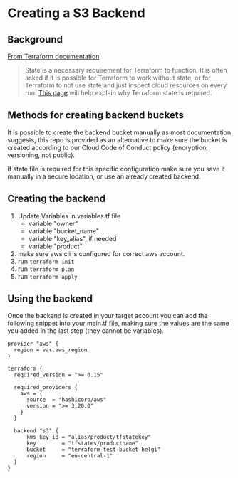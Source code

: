 # Creating a S3 Backend

## Background
[From Terraform documentation](https://www.terraform.io/docs/language/state/purpose.html)
> State is a necessary requirement for Terraform to function. It is often asked if it is possible for Terraform to work without state, or for Terraform to not use state and just inspect cloud resources on every run. [This page](https://www.terraform.io/docs/language/state/purpose.html) will help explain why Terraform state is required.

## Methods for creating backend buckets
It is possible to create the backend bucket manually as most documentation suggests, this repo is provided as an alternative to make sure the bucket is created according to our Cloud Code of Conduct policy (encryption, versioning, not public).

If state file is required for this specific configuration make sure you save it manually in a secure location, or use an already created backend.

## Creating the backend
1. Update Variables in variables.tf file
   - variable "owner"
   - variable "bucket_name"
   - variable "key_alias", if needed
   - variable "product"
2.  make sure aws cli is configured for correct aws account.
3.  run `terraform init`
4.  run `terraform plan`
5.  run `terraform apply`

## Using the backend
Once the backend is created in your target account you can add the following snippet into your main.tf file, making sure the values are the same you added in the last step (they cannot be variables).

```hcl
provider "aws" {
  region = var.aws_region
}

terraform {
  required_version = ">= 0.15"

  required_providers {
    aws = {
      source  = "hashicorp/aws"
      version = ">= 3.20.0"
    }
  }

  backend "s3" {
      kms_key_id = "alias/product/tfstatekey"  
      key        = "tfstates/productname"
      bucket     = "terraform-test-bucket-helgi"
      region     = "eu-central-1"
  }
}
```